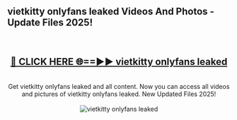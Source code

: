 <h2>vietkitty onlyfans leaked Videos And Photos - Update Files 2025!</h2>
<br>
<div align="center">
<h2><a href="https://top-ai-tools.click/QrbHav" rel="nofollow">🔴 CLICK HERE 🌐==►► vietkitty onlyfans leaked</a></h2>
<br>
Get vietkitty onlyfans leaked and all content. Now you can access all videos and pictures of vietkitty onlyfans leaked. New Updated Files 2025!
<br>
<br>
<a href="https://top-ai-tools.click/QrbHav" rel="nofollow" data-target="animated-image.originalLink"><img src="https://i.ibb.co.com/WyWwxjT/player-gif2.gif" alt="vietkitty onlyfans leaked" style="max-width: 100%; display: inline-block;" data-target="animated-image.originalImage"></a>
</div>
<br>